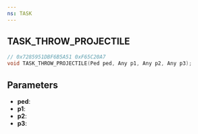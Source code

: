 ```yaml
---
ns: TASK
---
```

## TASK_THROW_PROJECTILE

```c
// 0x7285951DBF6B5A51 0xF65C20A7
void TASK_THROW_PROJECTILE(Ped ped, Any p1, Any p2, Any p3);
```

## Parameters
* **ped**:
* **p1**:
* **p2**:
* **p3**:
